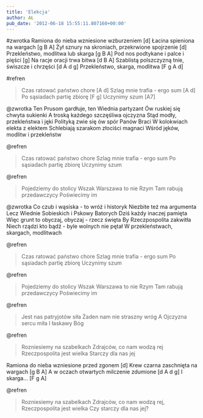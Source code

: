 ```yaml
---
title: 'Elekcja'
author: AŁ
pub_date: '2012-06-18 15:55:11.807160+00:00'
---
```


#zwrotka
Ramiona do nieba wzniesione wzburzeniem [d]
Łacina spieniona na wargach [g B A]
Żył sznury na skroniach, przekrwione spojrzenie [d]
Przekleństwo, modlitwa lub skarga [g B A]
Pod nos podtykane i palce i pięści [g]
Na racje oracji trwa bitwa [d B A]
Szablistą polszczyzną tnie, świszcze i chrzęści [d A d g]
Przekleństwo, skarga, modlitwa [F g A d]

#refren
>Czas ratować państwo chore [A d]
>Szlag mnie trafia - ergo sum [A d]
>Po sąsiadach partię zbiorę [F g]
>Uczynimy szum [A7]

@zwrotka
Ten Prusom gardłuje, ten Wiednia partyzant
Ów ruskiej się chwyta sukienki
A troską każdego szczęśliwa ojczyzna
Stąd modły, przekleństwa i jęki
Polityką zwie się ów spór Panów Braci
W kolokwiach elekta z elektem
Schlebiają szarakom złociści magnaci
Wśród jęków, modlitw i przekleństw

@refren
>Czas ratować państwo chore
>Szlag mnie trafia - ergo sum
>Po sąsiadach partię zbiorę
>Uczynimy szum

@refren
>Pojedziemy do stolicy
>Wszak Warszawa to nie Rzym
>Tam rabują przedawczycy
>Poświecimy im

@zwrotka
Co czub i wąsiska - to wróż i historyk
Niezbite też ma argumenta
Lecz Wiednie Sobieskich i Pskowy Batorych
Dziś każdy inaczej pamięta
Więc grunt to obyczaj, obyczaj - rzecz święta
By Rzeczpospolita zakwitła
Niech rządzi kto bądź - byle wolnych nie pętał
W przekleństwach, skargach, modlitwach

@refren
>Czas ratować państwo chore
>Szlag mnie trafia - ergo sum
>Po sąsiadach partię zbiorę
>Uczynimy szum

@refren
>Pojedziemy do stolicy
>Wszak Warszawa to nie Rzym
>Tam rabują przedawczycy
>Poświecimy im

@refren
>Jest nas patryjotów siła
>Żaden nam nie straszny wróg
>A Ojczyzna sercu miła
>I łaskawy Bóg

@refren
>Rozniesiemy na szabelkach
>Zdrajców, co nam wodzą rej
>Rzeczpospolita jest wielka
>Starczy dla nas jej

Ramiona do nieba wzniesione przed zgonem [d]
Krew czarna zaschnięta na wargach [g B A]
A w oczach otwartych milczenie zdumione [d A d g]
I skarga... [F g A]

@refren
>Rozniesiemy na szabelkach
>Zdrajców, co nam wodzą rej,
>Rzeczpospolita jest wielka
>Czy starczy dla nas jej?